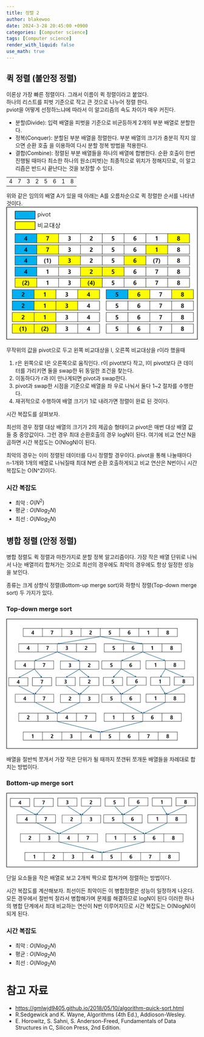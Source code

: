 ```yaml
---
title: 정렬 2
author: blakewoo
date: 2024-3-28 20:45:00 +0900
categories: [Computer science]
tags: [Computer science]
render_with_liquid: false
use_math: true
---
```



## 퀵 정렬 (불안정 정렬)
이론상 가장 빠른 정렬이다. 그래서 이름이 퀵 정렬이라고 붙었다.   
하나의 리스트를 피벗 기준으로 작고 큰 것으로 나누어 정렬 한다.   
pviot을 어떻게 선정하느냐에 따라서 이 알고리즘의 속도 차이가 매우 커진다.

* 분할(Divide): 입력 배열을 피벗을 기준으로 비균등하게 2개의 부분 배열로 분할한다.   
* 정복(Conquer): 분할된 부분 배열을 정렬한다. 부분 배열의 크기가 충분히 작지 않으면 순환 호출 을 이용하여
  다시 분할 정복 방법을 적용한다.   
* 결합(Combine): 정렬된 부분 배열들을 하나의 배열에 합병한다. 순환 호출이 한번 진행될 때마다 최소한
  하나의 원소(피벗)는 최종적으로 위치가 정해지므로, 이 알고리즘은 반드시 끝난다는 것을 보장할 수 있다.
  
<TABLE>
<TR>
<TD>4</TD>
<TD>7</TD>
<TD>3</TD>
<TD>2</TD>
<TD>5</TD>
<TD>6</TD>
<TD>1</TD>
<TD>8</TD>
</TR>
</TABLE>

위와 같은 임의의 배열 A가 있을 때 아래는 A를 오름차순으로 퀵 정렬한 순서를 나타낸 것이다.   
![img.png](/assets/blog/cs/sort/quick_sort_img.png)   

무작위의 값을 pivot으로 두고 왼쪽 비교대상을 l, 오른쪽 비교대상을 r이라 했을때

1. r은 왼쪽으로 l은 오른쪽으로 움직인다. r이 pivot보다 작고, l이 pivot보다 큰 데이터를 가리키면
   둘을 swap한 뒤 동일한 조건을 찾는다.
2. 이동하다가 r과 l이 만나게되면 pivot과 swap한다.
3. pivot과 swap한 시점을 기준으로 배열을 좌 우로 나눠서 둘다 1~2 절차를 수행한다.
4. 재귀적으로 수행하여 배열 크기가 1로 내려가면 정렬이 완료 된 것이다.

시간 복잡도를 살펴보자.

최선의 경우 정렬 대상 배열의 크기가 2의 제곱승 형태이고 pivot은 매번 대상 배열 값들 중
중앙값이다. 그런 경우 최대 순환호출의 경우 logN이 된다. 여기에 비교 연산 N을 곱하면
시간 복잡도는 O(NlogN)이 된다.

최악의 경우는 이미 정렬된 데이터를 다시 정렬할 경우이다.
pivot을 통해 나눌때마다 n-1개와 1개의 배열로 나눠질때 최대 N번 순환 호출하게되고
비교 연산은 N번이니 시간 복잡도는 O(N^2)이다.

### 시간 복잡도
- 최악 : $O(N^{2})$
- 평균 : $O(Nlog_{2}N)$
- 최선 : $O(Nlog_{2}N)$


## 병합 정렬 (안정 정렬)
병합 정렬도 퀵 정렬과 마찬가지로 분할 정복 알고리즘이다.
가장 작은 배열 단위로 나눠서 나눈 배열끼리 합쳐가는 것으로 최선의 경우에도 최악의 경우에도
항상 일정한 성능을 보인다.

종류는 크게 상향식 정렬(Bottom-up merge sort)와 하향식 정렬(Top-down merge sort)
두 가지가 있다.

### Top-down merge sort
   
![img.png](/assets/blog/cs/sort/top_down_merge_sort_img.png)   

배열을 절반씩 쪼개서 가장 작은 단위가 될 때까지 쪼갠뒤 쪼개둔 배열들을 차례대로 합치는 방법이다.


### Bottom-up merge sort
   
![img.png](/assets/blog/cs/sort/bottom_up_merge_sort_img.png)   

단일 요소들을 작은 배열로 보고 2개씩 짝으로 합쳐가며 정렬하는 방법이다.

시간 복잡도를 계산해보자.
최선이든 최악이든 이 병합정렬은 성능이 일정하게 나온다.
모든 경우에서 절반씩 잘라서 병합해가며 문제를 해결하므로 logN이 된다
이러한 하나의 병합 단계에서 최대 비교하는 연산이 N번 이루어지므로
시간 복잡도는 O(NlogN)이 되게 된다.


### 시간 복잡도
- 최악 : $O(Nlog_{2}N)$
- 평균 : $O(Nlog_{2}N)$
- 최선 : $O(Nlog_{2}N)$

# 참고 자료
- https://gmlwjd9405.github.io/2018/05/10/algorithm-quick-sort.html  
- R.Sedgewick and K. Wayne, Algorithms (4th Ed.), Addioson-Wesley.
- E. Horowitz, S. Sahni, S. Anderson-Freed, Fundamentals of Data
  Structures in C, Silicon Press, 2nd Edition.
